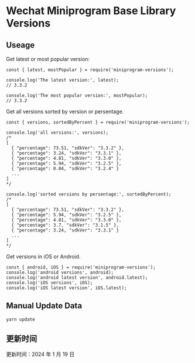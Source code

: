 
# Wechat Miniprogram Base Library Versions

## Useage

Get latest or most popular version:

```;
const { latest, mostPopular } = require('miniprogram-versions');

console.log('The latest version:', latest);
// 3.3.2

console.log('The most popular version:', mostPopular);
// 3.3.2

```

Get all versions sorted by version or persentage.

```
const { versions, sortedByPercent } = require('miniprogram-versions');

console.log('all versions:', versions);
/*
[
  { "percentage": 73.51, "sdkVer": "3.3.2" },
  { "percentage": 3.24, "sdkVer": "3.3.1" },
  { "percentage": 4.81, "sdkVer": "3.3.0" },
  { "percentage": 5.94, "sdkVer": "3.2.5" },
  { "percentage": 0.04, "sdkVer": "3.2.4" }
  ...
]
*/

console.log('sorted versions by persentage:', sortedByPercent);
/*
[
  { "percentage": 73.51, "sdkVer": "3.3.2" },
  { "percentage": 5.94, "sdkVer": "3.2.5" },
  { "percentage": 4.81, "sdkVer": "3.3.0" },
  { "percentage": 3.7, "sdkVer": "3.1.5" },
  { "percentage": 3.24, "sdkVer": "3.3.1" }
  ...
]
*/
```

Get versions in iOS or Android.

```
const { android, iOS } = require('miniprogram-versions');
console.log('android versions', android);
console.log('android latest version', android.latest);
console.log('iOS versions', iOS);
console.log('iOS latest version', iOS.latest);
```

## Manual Update Data

```
yarn update
```

## 更新时间

更新时间：2024 年 1 月 19 日
